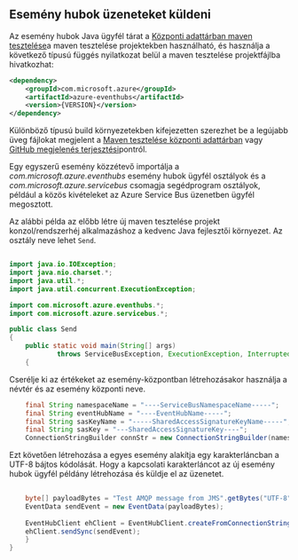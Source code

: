 ## <a name="send-messages-to-event-hubs"></a>Esemény hubok üzeneteket küldeni

Az esemény hubok Java ügyfél tárat a [Központi adattárban maven tesztelése](https://search.maven.org/#search%7Cga%7C1%7Ca%3A%22azure-eventhubs%22)a maven tesztelése projektekben használható, és használja a következő típusú függés nyilatkozat belül a maven tesztelése projektfájlba hivatkozhat:    

``` XML
<dependency>
    <groupId>com.microsoft.azure</groupId>
    <artifactId>azure-eventhubs</artifactId>
    <version>{VERSION}</version>
</dependency>
```
 
Különböző típusú build környezetekben kifejezetten szerezhet be a legújabb üveg fájlokat megjelent a [Maven tesztelése központi adattárban](https://search.maven.org/#search%7Cga%7C1%7Ca%3A%22azure-eventhubs%22) vagy [GitHub megjelenés terjesztési](https://github.com/Azure/azure-event-hubs/releases)pontról.  

Egy egyszerű esemény közzétevő importálja a *com.microsoft.azure.eventhubs* esemény hubok ügyfél osztályok és a *com.microsoft.azure.servicebus* csomagja segédprogram osztályok, például a közös kivételeket az Azure Service Bus üzenetben ügyfél megosztott. 

Az alábbi példa az előbb létre új maven tesztelése projekt konzol/rendszerhéj alkalmazáshoz a kedvenc Java fejlesztői környezet. Az osztály neve lehet ```Send```.     

``` Java

import java.io.IOException;
import java.nio.charset.*;
import java.util.*;
import java.util.concurrent.ExecutionException;

import com.microsoft.azure.eventhubs.*;
import com.microsoft.azure.servicebus.*;

public class Send
{
    public static void main(String[] args) 
            throws ServiceBusException, ExecutionException, InterruptedException, IOException
    {
```

Cserélje ki az értékeket az esemény-központban létrehozásakor használja a névtér és az esemény központi neve.

``` Java
    final String namespaceName = "----ServiceBusNamespaceName-----";
    final String eventHubName = "----EventHubName-----";
    final String sasKeyName = "-----SharedAccessSignatureKeyName-----";
    final String sasKey = "---SharedAccessSignatureKey----";
    ConnectionStringBuilder connStr = new ConnectionStringBuilder(namespaceName, eventHubName, sasKeyName, sasKey);
```

Ezt követően létrehozása a egyes esemény alakítja egy karakterláncban a UTF-8 bájtos kódolását. Hogy a kapcsolati karakterláncot az új esemény hubok ügyfél példány létrehozása és küldje el az üzenetet.   

``` Java 
                
    byte[] payloadBytes = "Test AMQP message from JMS".getBytes("UTF-8");
    EventData sendEvent = new EventData(payloadBytes);
    
    EventHubClient ehClient = EventHubClient.createFromConnectionStringSync(connStr.toString());
    ehClient.sendSync(sendEvent);
    }
}

``` 
